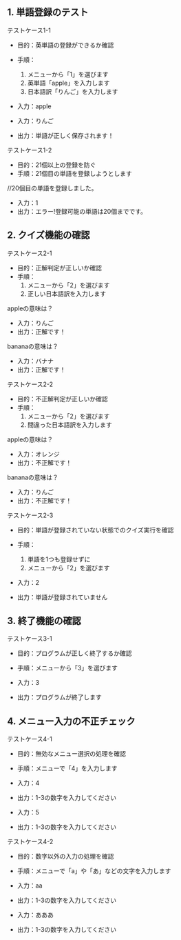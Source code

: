 ## 1. 単語登録のテスト

テストケース1-1

- 目的：英単語の登録ができるか確認
- 手順：
  1. メニューから「1」を選びます
  2. 英単語「apple」を入力します
  3. 日本語訳「りんご」を入力します

- 入力：apple
- 入力：りんご
- 出力：単語が正しく保存されます！

テストケース1-2
- 目的：21個以上の登録を防ぐ
- 手順：21個目の単語を登録しようとします

//20個目の単語を登録しました。
- 入力：1
- 出力：エラー!登録可能の単語は20個までです。

## 2. クイズ機能の確認

テストケース2-1

- 目的：正解判定が正しいか確認
- 手順：
  1. メニューから「2」を選びます
  2. 正しい日本語訳を入力します

appleの意味は？
- 入力：りんご
- 出力：正解です！

bananaの意味は？
- 入力：バナナ
- 出力：正解です！

テストケース2-2
- 目的：不正解判定が正しいか確認
- 手順：
  1. メニューから「2」を選びます
  2. 間違った日本語訳を入力します

appleの意味は？
- 入力：オレンジ
- 出力：不正解です！
  
bananaの意味は？
- 入力：りんご
- 出力：不正解です！

テストケース2-3
- 目的：単語が登録されていない状態でのクイズ実行を確認
- 手順：
  1. 単語を1つも登録せずに
  2. メニューから「2」を選びます

- 入力：2
- 出力：単語が登録されていません

## 3. 終了機能の確認

テストケース3-1

- 目的：プログラムが正しく終了するか確認
- 手順：メニューから「3」を選びます

- 入力：3
- 出力：プログラムが終了します

## 4. メニュー入力の不正チェック

テストケース4-1

- 目的：無効なメニュー選択の処理を確認
- 手順：メニューで「4」を入力します

- 入力：4
- 出力：1-3の数字を入力してください
- 入力：5
- 出力：1-3の数字を入力してください

テストケース4-2

- 目的：数字以外の入力の処理を確認
- 手順：メニューで「a」や「あ」などの文字を入力します

- 入力：aa
- 出力：1-3の数字を入力してください
- 入力：あああ
- 出力：1-3の数字を入力してください
